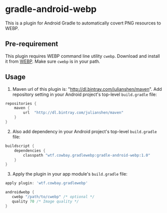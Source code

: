 gradle-android-webp
=============================

This is a plugin for Android Gradle to automatically covert PNG resources to WEBP.

## Pre-requirement
This plugin requires WEBP command line utility ```cwebp```. Download and install it from [WEBP](https://developers.google.com/speed/webp/). Make sure ```cwebp``` is in your path.

## Usage
1. Maven url of this plugin is: "http://dl.bintray.com/julianshen/maven". Add repository setting in your Android project's top-level `build.gradle` file:
```groovy
repositories {
    maven {
        url  "http://dl.bintray.com/julianshen/maven" 
    }
}
```
2. Also add dependency in your Android project's top-level `build.gradle` file:
```groovy
buildscript {
    dependencies {
        classpath "wtf.cowbay.gradlewebp:gradle-android-webp:1.0"
    }
}
```
3. Apply the plugin in your app module's ``build.gradle`` file:
```groovy
apply plugin: 'wtf.cowbay.gradlewebp'

androidwebp {
   cwebp "/path/to/cwebp" /* optional */
   quality 70 /* Image quality */
}
```
